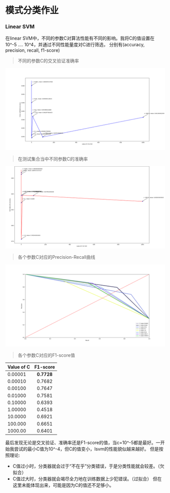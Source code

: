 模式分类作业
==========

### Linear SVM 

在linear SVM中，不同的参数C对算法性能有不同的影响。我将C的值设置在 10^-5 .... 10^4，并通过不同性能量度对C进行筛选，
分别有(accuracy, precision, recall, f1-score)


> 不同的参数C的交叉验证准确率

![不同的参数C的交叉验证准确率](https://github.com/Salon-sai/Pattern-Recognition-hw/blob/master/figure_1-1.png)

> 在测试集合当中不同参数C的准确率

![在测试集合当中不同参数C的准确率](https://github.com/Salon-sai/Pattern-Recognition-hw/blob/master/figure_1-2.png)

> 各个参数C对应的Precision-Recall曲线

![各个参数C对应的Precision-Recall曲线](https://github.com/Salon-sai/Pattern-Recognition-hw/blob/master/figure_1-3.png)

> 各个参数C对应的F1-score值

| Value of C | F1-score |
| -----------|:--------:|
|   0.00001  |**0.7728**|
|   0.00010  | 0.7682   |
|   0.00100  | 0.7647   |
|   0.01000  | 0.7581   |
|   0.10000  | 0.6393   |
|   1.00000  | 0.4518   |
|   10.0000  | 0.6921   |
|   100.000  | 0.6651   |
|   1000.00  | 0.6401   |

最后发现无论是交叉验证、准确率还是F1-score的值，当c=10^-5都是最好。一开始我尝试的最小C值为10^-4，但C的值变小，lsvm的性能貌似越来越好。
但是按照理论:
- C值过小时，分类器就会过于“不在乎”分类错误，于是分类性能就会较差。（欠拟合）
- C值过大时，分类器就会竭尽全力地在训练数据上少犯错误。（过拟合）
但在这里未能体现出来，可能是因为C的值还不足够小。